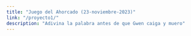 ```yaml
---
title: "Juego del Ahorcado (23-noviembre-2023)"
link: "/proyecto1/"
description: "Adivina la palabra antes de que Gwen caiga y muero"
---
```

